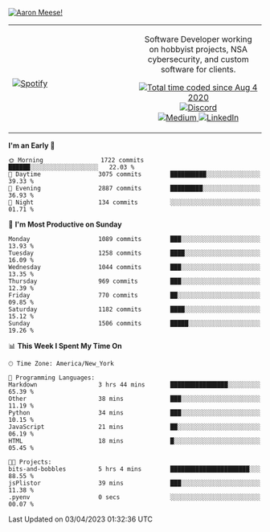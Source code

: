 [![Aaron Meese!](https://user-images.githubusercontent.com/17814535/88975338-a2aabf00-d27f-11ea-963f-8a19608716b4.png)](https://github.com/ajmeese7/readme-ascii "README ASCII")

<!-- Modified from project here: https://github.com/novatorem/novatorem -->
<table width="100%">
  <tr>
  <td width="50%">

&nbsp; <br> [![Spotify](https://ajmeese7.vercel.app/api/spotify)](https://open.spotify.com/user/ajmeese)

  </td>
  <td width="50%">
    <p align="center">
    Software Developer working on hobbyist projects, NSA cybersecurity, and custom software for clients.
    </p>
    <p align="center">
      <a href="https://wakatime.com/@f726891d-3b02-46cd-9b60-e8c59f9e2b14">
        <img src="https://wakatime.com/badge/user/f726891d-3b02-46cd-9b60-e8c59f9e2b14.svg" alt="Total time coded since Aug 4 2020" title="WakaTime" />
      </a>
      <a href="http://link.aaronmeese.com/discord">
        <img src="https://img.shields.io/badge/discord-ajmeese7%234835-369?style=flat-square&logo=discord&logoColor=white&color=purple" alt="Discord" title="Discord">
      </a>
      <br />
      <a href="https://link.aaronmeese.com/medium">
        <img src="https://img.shields.io/badge/medium-ajmeese7-1DB954?style=flat-square&logo=medium&logoColor=white" alt="Medium" title="Medium">
      </a>
      <a href="https://link.aaronmeese.com/linkedin">
        <img src="https://img.shields.io/badge/linkedIn-aaronmeese-1DB954?style=flat-square&logo=linkedin&logoColor=white&color=blue" alt="LinkedIn" title="LinkedIn">
      </a>
    </p>
  </td>

</table>

[//]: <> (The `&nbsp;` is to have Aphelion take up more space)

<!--START_SECTION:waka-->
**I'm an Early 🐤** 

```text
🌞 Morning                1722 commits        ██████░░░░░░░░░░░░░░░░░░░   22.03 % 
🌆 Daytime                3075 commits        ██████████░░░░░░░░░░░░░░░   39.33 % 
🌃 Evening                2887 commits        █████████░░░░░░░░░░░░░░░░   36.93 % 
🌙 Night                  134 commits         ░░░░░░░░░░░░░░░░░░░░░░░░░   01.71 % 
```
📅 **I'm Most Productive on Sunday** 

```text
Monday                   1089 commits        ███░░░░░░░░░░░░░░░░░░░░░░   13.93 % 
Tuesday                  1258 commits        ████░░░░░░░░░░░░░░░░░░░░░   16.09 % 
Wednesday                1044 commits        ███░░░░░░░░░░░░░░░░░░░░░░   13.35 % 
Thursday                 969 commits         ███░░░░░░░░░░░░░░░░░░░░░░   12.39 % 
Friday                   770 commits         ██░░░░░░░░░░░░░░░░░░░░░░░   09.85 % 
Saturday                 1182 commits        ████░░░░░░░░░░░░░░░░░░░░░   15.12 % 
Sunday                   1506 commits        █████░░░░░░░░░░░░░░░░░░░░   19.26 % 
```


📊 **This Week I Spent My Time On** 

```text
🕑︎ Time Zone: America/New_York

💬 Programming Languages: 
Markdown                 3 hrs 44 mins       ████████████████░░░░░░░░░   65.39 % 
Other                    38 mins             ███░░░░░░░░░░░░░░░░░░░░░░   11.19 % 
Python                   34 mins             ███░░░░░░░░░░░░░░░░░░░░░░   10.15 % 
JavaScript               21 mins             ██░░░░░░░░░░░░░░░░░░░░░░░   06.19 % 
HTML                     18 mins             █░░░░░░░░░░░░░░░░░░░░░░░░   05.45 % 

🐱‍💻 Projects: 
bits-and-bobbles         5 hrs 4 mins        ██████████████████████░░░   88.55 % 
jsPlistor                39 mins             ███░░░░░░░░░░░░░░░░░░░░░░   11.38 % 
.pyenv                   0 secs              ░░░░░░░░░░░░░░░░░░░░░░░░░   00.07 % 
```


 Last Updated on 03/04/2023 01:32:36 UTC
<!--END_SECTION:waka-->
